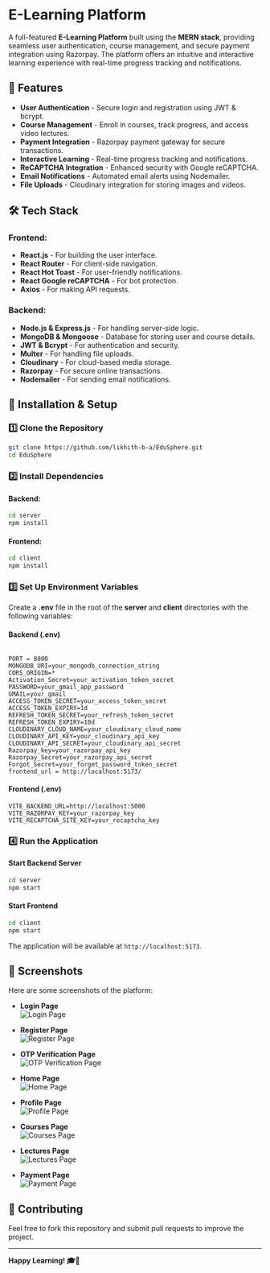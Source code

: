 # E-Learning Platform

A full-featured **E-Learning Platform** built using the **MERN stack**, providing seamless user authentication, course management, and secure payment integration using Razorpay. The platform offers an intuitive and interactive learning experience with real-time progress tracking and notifications.

## 🚀 Features

- **User Authentication** - Secure login and registration using JWT & bcrypt.
- **Course Management** - Enroll in courses, track progress, and access video lectures.
- **Payment Integration** - Razorpay payment gateway for secure transactions.
- **Interactive Learning** - Real-time progress tracking and notifications.
- **ReCAPTCHA Integration** - Enhanced security with Google reCAPTCHA.
- **Email Notifications** - Automated email alerts using Nodemailer.
- **File Uploads** - Cloudinary integration for storing images and videos.

## 🛠 Tech Stack

### Frontend:
- **React.js** - For building the user interface.
- **React Router** - For client-side navigation.
- **React Hot Toast** - For user-friendly notifications.
- **React Google reCAPTCHA** - For bot protection.
- **Axios** - For making API requests.

### Backend:
- **Node.js & Express.js** - For handling server-side logic.
- **MongoDB & Mongoose** - Database for storing user and course details.
- **JWT & Bcrypt** - For authentication and security.
- **Multer** - For handling file uploads.
- **Cloudinary** - For cloud-based media storage.
- **Razorpay** - For secure online transactions.
- **Nodemailer** - For sending email notifications.

## 🔧 Installation & Setup

### 1️⃣ Clone the Repository
```sh
git clone https://github.com/likhith-b-a/EduSphere.git
cd EduSphere
```

### 2️⃣ Install Dependencies
#### Backend:
```sh
cd server
npm install
```

#### Frontend:
```sh
cd client
npm install
```

### 3️⃣ Set Up Environment Variables
Create a **.env** file in the root of the **server** and **client** directories with the following variables:

#### Backend (.env)
```env

PORT = 8000
MONGODB_URI=your_mongodb_connection_string
CORS_ORIGIN=*
Activation_Secret=your_activation_token_secret
PASSWORD=your_gmail_app_password
GMAIL=your_gmail
ACCESS_TOKEN_SECRET=your_access_token_secret
ACCESS_TOKEN_EXPIRY=1d
REFRESH_TOKEN_SECRET=your_refresh_token_secret
REFRESH_TOKEN_EXPIRY=10d
CLOUDINARY_CLOUD_NAME=your_cloudinary_cloud_name
CLOUDINARY_API_KEY=your_cloudinary_api_key
CLOUDINARY_API_SECRET=your_cloudinary_api_secret
Razorpay_key=your_razorpay_api_key
Razorpay_Secret=your_razorpay_api_secret
Forgot_Secret=your_forget_password_token_secret
frontend_url = http://localhost:5173/
```

#### Frontend (.env)
```env
VITE_BACKEND_URL=http://localhost:5000
VITE_RAZORPAY_KEY=your_razorpay_key
VITE_RECAPTCHA_SITE_KEY=your_recaptcha_key
```

### 4️⃣ Run the Application
#### Start Backend Server
```sh
cd server
npm start
```

#### Start Frontend
```sh
cd client
npm start
```

The application will be available at `http://localhost:5173`.

## 📸 Screenshots

Here are some screenshots of the platform:

- **Login Page**  
  ![Login Page](./screenshots/login.png)

- **Register Page**  
  ![Register Page](./screenshots/register.png)

- **OTP Verification Page**  
  ![OTP Verification Page](./screenshots/verify_otp.png)


- **Home Page**  
  ![Home Page](./screenshots/home.png)

- **Profile Page**  
  ![Profile Page](./screenshots/profile.png)

- **Courses Page**  
  ![Courses Page](./screenshots/courses.png)

- **Lectures Page**  
  ![Lectures Page](./screenshots/lectures.png)

- **Payment Page**  
  ![Payment Page](./screenshots/payment.png)

## 🤝 Contributing
Feel free to fork this repository and submit pull requests to improve the project.

---

**Happy Learning! 🎓🚀**


